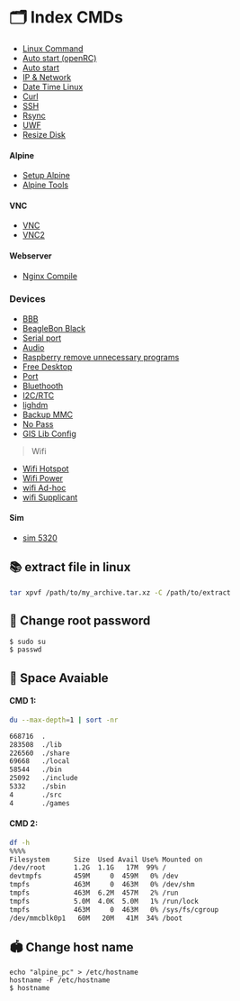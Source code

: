 # 🗂️ Index CMDs

- [Linux Command](./general_config/linux_command.md)
- [Auto start (openRC) ](general_config/auto_start_with_open_rc.md)
- [Auto start](./general_config/auto_start_old.md)
- [IP & Network](./general_config/ip_network.md)
- [Date Time Linux](./general_config/date_time.md)
- [Curl](./general_config/curl.md)
- [SSH](./ssh_server/Readme.md)
- [Rsync](./general_config/rsync.md)
- [UWF](./general_config/uwf.md)
- [Resize Disk ](./general_config/resize_disk_linux.md)

#### Alpine

- [Setup Alpine](./general_config/alpine_setup.md)
- [Alpine Tools](./general_config/alpine.md)

#### VNC

- [VNC](./general_config/vnc.md)
- [VNC2](./general_config/vnc2.md)

#### Webserver

- [Nginx Compile](./general_config/nginx_compile.md)

### Devices

- [BBB](./general_config/devices/BBB.md)
- [BeagleBon Black](./general_config/beaglebone_black.md)
- [Serial port](./general_config/devices/qextserialport.md)
- [Audio](./general_config/devices/audio.md)
- [Raspberry remove unnecessary programs](./general_config/devices/raspberry_remove_unnecessary_programs.md)
- [Free Desktop](./general_config/devices/free_desktop.md)
- [Port](./general_config/devices/ports.md)
- [Bluethooth](./general_config/devices/bluetooth.md)
- [I2C/RTC](./general_config/devices/i2c_and_rtc.md)
- [lighdm](./general_config/devices//lightdm.md)
- [Backup MMC](./general_config/devices/backup_EMMC.md)
- [No Pass](./general_config/devices/NoPass.md)
- [GIS Lib Config](./general_config/devices/gis_lib_config.md)

> Wifi

- [Wifi Hotspot](./general_config/devices/wifi_hotspot.md)
- [Wifi Power](./general_config/devices/wifi_power_management.md)
- [wifi Ad-hoc](./general_config/devices/wifi-direct/ad-hoc.md)
- [wifi Supplicant](./general_config/devices/wifi-direct/wpaSupplicant.md)

#### Sim

- [sim 5320](./general_config/devices/sim5320.md)

## 📚 extract file in linux

```bash
tar xpvf /path/to/my_archive.tar.xz -C /path/to/extract

```

## 🔑 Change root password

```bash
$ sudo su
$ passwd
```

## 💽 Space Avaiable

#### **CMD 1:**

```bash
du --max-depth=1 | sort -nr

668716  .
283508  ./lib
226560  ./share
69668   ./local
58544   ./bin
25092   ./include
5332    ./sbin
4       ./src
4       ./games

```

#### **CMD 2:**

```bash
df -h
%%%%
Filesystem      Size  Used Avail Use% Mounted on
/dev/root       1.2G  1.1G   17M  99% /
devtmpfs        459M     0  459M   0% /dev
tmpfs           463M     0  463M   0% /dev/shm
tmpfs           463M  6.2M  457M   2% /run
tmpfs           5.0M  4.0K  5.0M   1% /run/lock
tmpfs           463M     0  463M   0% /sys/fs/cgroup
/dev/mmcblk0p1   60M   20M   41M  34% /boot

```

## 🏟️ Change host name

```
echo "alpine_pc" > /etc/hostname
hostname -F /etc/hostname
$ hostname
```
